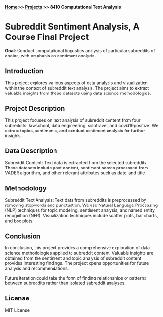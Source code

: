 **[Home](https://yvesmango.github.io/) >> [Projects](https://yvesmango.github.io/projects) >>  8410 Computational Text Analysis**

# Subreddit Sentiment Analysis, A Course Final Project

**Goal**: Conduct computational lingustics analysis of particular subreddits of choice, with emphasis on sentiment analysis.

## Introduction

This project explores various aspects of data analysis and visualization within the context of subreddit text analysis. The project aims to extract valuable insights from these datasets using data science methodologies.

## Project Description

This project focuses on text analysis of subreddit content from four subreddits: lawschool, data engineering, solotravel, and covid19positive. We extract topics, sentiments, and conduct sentiment analysis for further insights.

## Data Description

Subreddit Content: Text data is extracted from the selected subreddits. These datasets include post content, sentiment scores processed from VADER algorithim, and other relevant attributes such as date, and title.

## Methodology

Subreddit Text Analysis: Text data from subreddits is preprocessed by removing stopwords and punctuation. We use Natural Language Processing (NLP) techniques for topic modeling, sentiment analysis, and named entity recognition (NER). Visualization techniques include scatter plots, bar charts, and box plots.


## Conclusion

In conclusion, this project provides a comprehensive exploration of data science methodologies applied to subreddit content. Valuable insights are obtained from the sentiment and topic analysis of subreddit content provides interesting findings. The project opens opportunities for future analysis and recommendations.

Future iteration could take the form of finding relationships or patterns between subreddits rather than isolated subreddit analyses.

## License

MIT License

